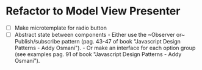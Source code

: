 # Refactor to Model View Presenter

- [ ] Make microtemplate for radio button
- [ ] Abstract state between components
      - Either use the ~Observer or~ Publish/subscribe pattern (pag. 43-47 of book "Javascript Design Patterns - Addy Osmani").
      - Or make an  interface for each option group (see examples pag. 91 of book "Javascript Design Patterns - Addy Osmani").
